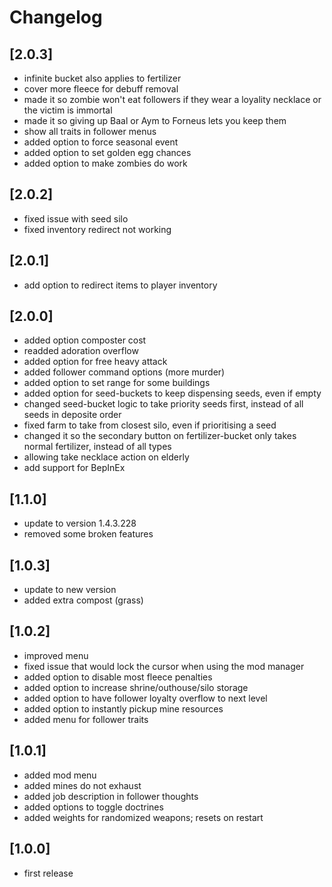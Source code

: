 # Changelog

## [2.0.3]
- infinite bucket also applies to fertilizer
- cover more fleece for debuff removal
- made it so zombie won't eat followers if they wear a loyality necklace or the victim is immortal
- made it so giving up Baal or Aym to Forneus lets you keep them
- show all traits in follower menus
- added option to force seasonal event
- added option to set golden egg chances
- added option to make zombies do work

## [2.0.2]
- fixed issue with seed silo
- fixed inventory redirect not working

## [2.0.1]
- add option to redirect items to player inventory

## [2.0.0]
- added option composter cost
- readded adoration overflow
- added option for free heavy attack
- added follower command options (more murder)
- added option to set range for some buildings
- added option for seed-buckets to keep dispensing seeds, even if empty
- changed seed-bucket logic to take priority seeds first, instead of all seeds in deposite order
- fixed farm to take from closest silo, even if prioritising a seed
- changed it so the secondary button on fertilizer-bucket only takes normal fertilizer, instead of all types
- allowing take necklace action on elderly
- add support for BepInEx

## [1.1.0]
- update to version 1.4.3.228
- removed some broken features

## [1.0.3]
- update to new version
- added extra compost (grass)

## [1.0.2]
- improved menu
- fixed issue that would lock the cursor when using the mod manager
- added option to disable most fleece penalties
- added option to increase shrine/outhouse/silo storage
- added option to have follower loyalty overflow to next level
- added option to instantly pickup mine resources
- added menu for follower traits

## [1.0.1]
- added mod menu
- added mines do not exhaust
- added job description in follower thoughts
- added options to toggle doctrines
- added weights for randomized weapons; resets on restart

## [1.0.0]
- first release
